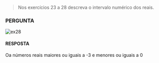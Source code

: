 > Nos exercícios 23 a 28 descreva o intervalo numérico dos reais.

### PERGUNTA

![ex28](https://pbs.twimg.com/media/D8ylCoFXUAMb4Vd?format=jpg&name=small)

#### RESPOSTA

Oa números reais maiores ou iguais a -3 e menores ou iguais a 0
